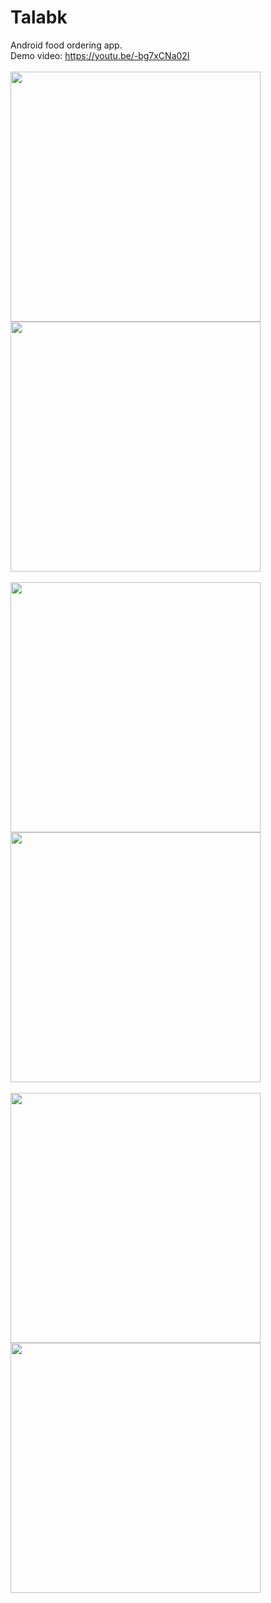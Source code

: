# Talabk
Android food ordering app.<br>
Demo video: 
https://youtu.be/-bg7xCNa02I
<br>
<br>
<img src="Screenshots/Screenshot_2023-06-25-16-04-49-829_com.example.foodordering.jpg"  width="400" >
<img src="Screenshots/Screenshot_2023-06-25-16-05-04-717_com.example.foodordering.jpg" width="400" >
<br><br>
<img src="Screenshots/Screenshot_2023-06-25-16-05-13-159_com.example.foodordering.jpg" width="400" >
<img src="Screenshots/Screenshot_2023-06-25-16-05-17-093_com.example.foodordering.jpg" width="400" >
<br><br>
<img src="Screenshots/Screenshot_2023-06-25-16-05-26-584_com.example.foodordering.jpg" width="400" >
<img src="Screenshots/Screenshot_2023-06-25-16-05-08-523_com.example.foodordering.jpg" width="400" >
